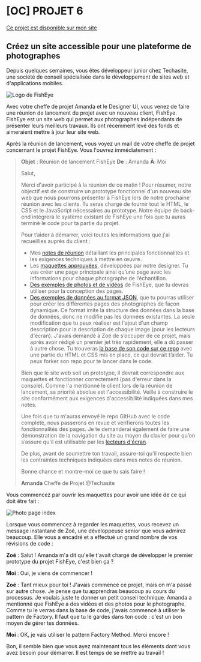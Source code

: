 # [OC] PROJET 6

[Ce projet est disponible sur mon site](http://yann.wattier.free.fr/openclassrooms/PROJET6/index.html)

## Créez un site accessible pour une plateforme de photographes

Depuis quelques semaines, vous êtes développeur junior chez Techasite, une société de conseil spécialisée dans le développement de sites web et d'applications mobiles.

![Logo de FishEye](https://user.oc-static.com/upload/2020/08/18/15977566540758_15975854296086_image1%20%281%29.png)

Avec votre cheffe de projet Amanda et le Designer UI, vous venez de faire une réunion de lancement du projet avec un nouveau client, FishEye. FishEye est un site web qui permet aux photographes indépendants de présenter leurs meilleurs travaux. Ils ont récemment levé des fonds et aimeraient mettre à jour leur site web. 

Après la réunion de lancement, vous voyez un mail de votre cheffe de projet concernant le projet FishEye. Vous l'ouvrez immédiatement :

>**Objet** : Réunion de lancement FishEye
>**De** : Amanda
>**À**: Moi
>
>Salut, 
>
>Merci d'avoir participé à la réunion de ce matin ! Pour résumer, notre objectif est de construire un prototype fonctionnel d'un nouveau site web que nous pourrons présenter à FishEye lors de notre prochaine réunion avec les clients. Tu seras chargé de fournir tout le HTML, le CSS et le JavaScript nécessaires au prototype. Notre équipe de back-end intégrera le système existant de FishEye une fois que tu auras terminé le code pour ta partie du projet.
>
>Pour t’aider à démarrer, voici toutes les informations que j'ai recueillies auprès du client :
>
>* Mes [notes de réunion](https://s3.eu-west-1.amazonaws.com/course.oc-static.com/projects/Front-End+V2/P5+Javascript+%26+Accessibility/Notes+de+re%CC%81union.pdf) détaillant les principales fonctionnalités et les exigences techniques à mettre en œuvre. 
>* Les [maquettes approuvées](https://www.figma.com/file/Q3yNeD7WTK9QHDldg9vaRl/UI-Design-FishEye-FR?node-id=0%3A1), développées par notre designer. Tu vas créer une page principale ainsi qu’une page avec les informations pour chaque photographe de l’échantillon. 
>* [Des exemples de photos et de vidéos](https://s3-eu-west-1.amazonaws.com/course.oc-static.com/projects/Front-End+V2/P5+Javascript+%26+Accessibility/FishEye_Photos.zip) de FishEye, que tu devras utiliser pour la conception des pages. 
>* [Des exemples de données au format JSON](https://github.com/OpenClassrooms-Student-Center/Front-End-Fisheye/blob/main/data/photographers.json), que tu pourras utiliser pour créer les différentes pages des photographes de façon dynamique. Ce format imite la structure des données dans la base de données, donc ne modifie pas les données existantes. La seule modification que tu peux réaliser est l'ajout d'un champ description pour la description de chaque image (pour les lecteurs d'écran).
>J'avais demandé à Zoé de s’occuper de ce projet, mais après avoir rédigé un premier jet très rapidement, elle a dû passer à autre chose. Tu trouveras [la base de son code sur ce repo](https://github.com/OpenClassrooms-Student-Center/Front-End-Fisheye) avec une partie du HTML et CSS mis en place, ce qui devrait t’aider. Tu peux forker son repo pour te lancer dans le code.
>
>Bien que le site web soit un prototype, il devrait correspondre aux maquettes et fonctionner correctement (pas d'erreur dans la console). Comme l'a mentionné le client lors de la réunion de lancement, sa priorité absolue est l'accessibilité. Veille à construire le site conformément aux exigences d'accessibilité indiquées dans mes notes.
>
>Une fois que tu m'auras envoyé le repo GitHub avec le code complété, nous passerons en revue et vérifierons toutes les fonctionnalités des pages. Je te demanderai également de faire une démonstration de la navigation du site au moyen du clavier pour qu’on s’assure qu'il est utilisable par les [lecteurs d'écran](https://developer.mozilla.org/en-US/docs/Learn/Tools_and_testing/Cross_browser_testing/Accessibility#Screenreaders).  
>
>De plus, avant de soumettre ton travail, assure-toi qu'il respecte bien les contraintes techniques indiquées dans mes notes de réunion.
>
>Bonne chance et montre-moi ce que tu sais faire !
>
>**Amanda**
>Cheffe de Projet @Techasite

Vous commencez par ouvrir les maquettes pour avoir une idée de ce qui doit être fait : 

![Photo page index](https://user.oc-static.com/upload/2020/08/18/15977571210897_image2.png "Maquette du site de FishEye")

Lorsque vous commencez à regarder les maquettes, vous recevez un message instantané de Zoé, une développeuse senior que vous admirez beaucoup. Elle vous a encadré et a effectué un grand nombre de vos révisions de code :

**Zoé** : Salut ! Amanda m'a dit qu'elle t'avait chargé de développer le premier prototype du projet FishEye, c'est bien ça ?

**Moi** : Oui, je viens de commencer !

**Zoé** : Tant mieux pour toi ! J'avais commencé ce projet, mais on m'a passé sur autre chose. Je pense que tu apprendras beaucoup au cours du processus. Je voulais juste te donner un petit conseil technique. Amanda a mentionné que FishEye a des vidéos et des photos pour le photographe. Comme tu le verras dans la base de code, j'avais commencé à utiliser  le pattern de Factory. Il faut que tu le gardes dans ton code : c'est un bon moyen de gérer tes données.

**Moi** : OK, je vais utiliser le pattern Factory Method. Merci encore !

Bon, il semble bien que vous ayez maintenant tous les éléments dont vous avez besoin pour démarrer.  Il est temps de se mettre au travail !